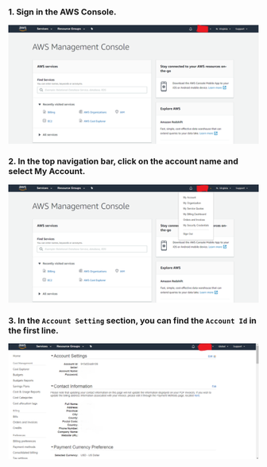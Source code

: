 ### 1. Sign in the AWS Console.
  
![sign-in-aws](/peering/img/sign-in-aws.png)

### 2. In the top navigation bar, click on the account name and select **My Account**.

![my-account-menu](/peering/img/my-account-menu.png)

### 3. In the `Account Setting` section, you can find the `Account Id` in the first line.
    
![account-id](/peering/img/account-id.png)
